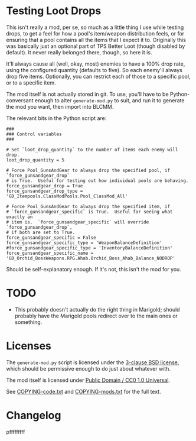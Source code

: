 Testing Loot Drops
==================

This isn't really a mod, per se, so much as a little thing I use while
testing drops, to get a feel for how a pool's item/weapon distribution
feels, or for ensuring that a pool contains all the items that I expect
it to.  Originally this was basically just an optional part of TPS
Better Loot (though disabled by default).  It never really belonged
there, though, so here it is.

It'll always cause all (well, okay, most) enemies to have a 100% drop rate,
using the configured quantity (defaults to five).  So each enemy'll always
drop five items.  Optionally, you can restrict each of those to a specific
pool, or to a specific item.

The mod itself is not actually stored in git.  To use, you'll have to
be Python-conversant enough to alter `generate-mod.py` to suit, and
run it to generate the mod you want, then import into BLCMM.

The relevant bits in the Python script are:

    ###
    ### Control variables
    ###

    # Set `loot_drop_quantity` to the number of items each enemy will drop.
    loot_drop_quantity = 5

    # Force Pool_GunsAndGear to always drop the specified pool, if `force_gunsandgear_drop`
    # is True.  Useful for testing out how individual pools are behaving.
    force_gunsandgear_drop = True
    force_gunsandgear_drop_type = 'GD_Itempools.ClassModPools.Pool_ClassMod_All'

    # Force Pool_GunsAndGear to always drop the specified item, if
    # `force_gunsandgear_specific` is True.  Useful for seeing what exactly an
    # item is.  `force_gunsandgear_specific` will override `force_gunsandgear_drop`,
    # if both are set to True.
    force_gunsandgear_specific = False
    force_gunsandgear_specific_type = 'WeaponBalanceDefinition'
    #force_gunsandgear_specific_type = 'InventoryBalanceDefinition'
    force_gunsandgear_specific_name = 'GD_Orchid_BossWeapons.RPG.Ahab.Orchid_Boss_Ahab_Balance_NODROP'

Should be self-explanatory enough.  If it's not, this isn't the mod for you.

TODO
====

 * This probably doesn't actually do the right thing in Marigold; should
   probably have the Marigold pools redirect over to the main ones or
   something.

Licenses
========

The `generate-mod.py` script is licensed under the
[3-clause BSD license](https://opensource.org/licenses/BSD-3-Clause),
which should be permissive enough to do just about whatever with.

The mod itself is licensed under
[Public Domain / CC0 1.0 Universal](https://creativecommons.org/publicdomain/zero/1.0/).

See [COPYING-code.txt](../COPYING-code.txt) and [COPYING-mods.txt](../COPYING-mods.txt)
for the full text.

Changelog
=========

pfffffffff
